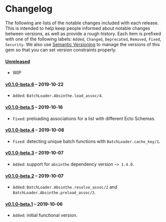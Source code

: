 # Changelog

The following are lists of the notable changes included with each release.
This is intended to help keep people informed about notable changes between
versions, as well as provide a rough history. Each item is prefixed with
one of the following labels: `Added`, `Changed`, `Deprecated`,
`Removed`, `Fixed`, `Security`. We also use [Semantic Versioning](http://semver.org)
to manage the versions of this gem so that you can set version constraints properly.

#### [Unreleased](https://github.com/exAspArk/batch_loader/compare/v0.1.0-beta.6...HEAD)

* WIP

#### [v0.1.0-beta.6](https://github.com/exAspArk/batch_loader/compare/v0.1.0-beta.5...v0.1.0-beta.6) – 2019-10-22

* `Added`: `BatchLoader.Absinthe.load_assoc/4`.

#### [v0.1.0-beta.5](https://github.com/exAspArk/batch_loader/compare/v0.1.0-beta.4...v0.1.0-beta.5) – 2019-10-16

* `Fixed`: preloading associations for a list with different Ecto Schemas.

#### [v0.1.0-beta.4](https://github.com/exAspArk/batch_loader/compare/v0.1.0-beta.3...v0.1.0-beta.4) – 2019-10-08

* `Fixed`: detecting unique batch functions with `BatchLoader.cache_key/1`.

#### [v0.1.0-beta.3](https://github.com/exAspArk/batch_loader/compare/v0.1.0-beta.2...v0.1.0-beta.3) – 2019-10-07

* `Added`: support for `absinthe` dependency version `~> 1.4.0`.

#### [v0.1.0-beta.2](https://github.com/exAspArk/batch_loader/compare/v0.1.0-beta.1...v0.1.0-beta.2) – 2019-10-07

* `Added`: `BatchLoader.Absinthe.resolve_assoc/2` and `BatchLoader.Absinthe.preload_assoc/3`.

#### [v0.1.0-beta.1](https://github.com/exAspArk/batch_loader/compare/7a303cefa55bd5e8d22ae19e6e6c537808fd70a0...v0.1.0-beta.1) – 2019-10-06

* `Added`: initial functional version.
